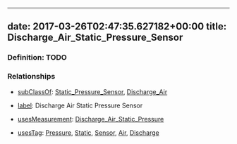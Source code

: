 
---
date: 2017-03-26T02:47:35.627182+00:00
title: Discharge_Air_Static_Pressure_Sensor
---
### Definition: TODO

### Relationships

* [subClassOf](http://www.w3.org/2000/01/rdf-schema#subClassOf): [Static_Pressure_Sensor](https://brickschema.org/schema/1.0/Brick#Static_Pressure_Sensor), [Discharge_Air](https://brickschema.org/schema/1.0/Brick#Discharge_Air)

* [label](http://www.w3.org/2000/01/rdf-schema#label): Discharge Air Static Pressure Sensor

* [usesMeasurement](https://brickschema.org/schema/1.0/BrickFrame#usesMeasurement): [Discharge_Air_Static_Pressure](https://brickschema.org/schema/1.0/Brick#Discharge_Air_Static_Pressure)

* [usesTag](https://brickschema.org/schema/1.0/BrickFrame#usesTag): [Pressure](https://brickschema.org/schema/1.0/BrickTag#Pressure), [Static](https://brickschema.org/schema/1.0/BrickTag#Static), [Sensor](https://brickschema.org/schema/1.0/BrickTag#Sensor), [Air](https://brickschema.org/schema/1.0/BrickTag#Air), [Discharge](https://brickschema.org/schema/1.0/BrickTag#Discharge)
